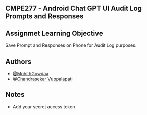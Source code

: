 ## CMPE277 - Android Chat GPT UI Audit Log Prompts and Responses

## Assignmet Learning Objective

Save Prompt and Responses on Phone for Audit Log purposes.

## Authors

- [@MohithGowdaa](https://github.com/MohithGowdaa/)
- [@Chandrasekar Vuppalapati](chandrasekar.vuppalapati@sjsu.edu)

## Notes

- Add your secret access token

